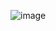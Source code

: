 ![image](https://user-images.githubusercontent.com/114123590/191645823-68e458ef-11c7-4f51-beba-388ea45e2d9b.png)

